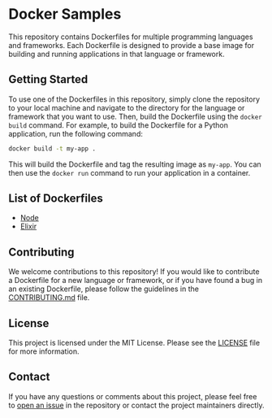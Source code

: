 # **Docker Samples**
This repository contains Dockerfiles for multiple programming languages and frameworks. Each Dockerfile is designed to provide a base image for building and running applications in that language or framework.

## Getting Started
To use one of the Dockerfiles in this repository, simply clone the repository to your local machine and navigate to the directory for the language or framework that you want to use. Then, build the Dockerfile using the `docker build` command. For example, to build the Dockerfile for a Python application, run the following command:

```bash
docker build -t my-app .
```
This will build the Dockerfile and tag the resulting image as `my-app`. You can then use the `docker run` command to run your application in a container.

## List of Dockerfiles
- [Node](node/Dockerfile)
- [Elixir](elixir/Dockerfile)

## Contributing
We welcome contributions to this repository! If you would like to contribute a Dockerfile for a new language or framework, or if you have found a bug in an existing Dockerfile, please follow the guidelines in the [CONTRIBUTING.md](CONTRIBUTING.md) file.

## License
This project is licensed under the MIT License. Please see the [LICENSE](LICENSE) file for more information.

## Contact
If you have any questions or comments about this project, please feel free to [open an issue](https://github.com/AashishChakravarty/docker-samples/issues/new) in the repository or contact the project maintainers directly.
